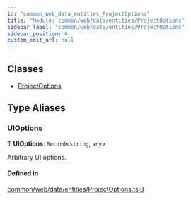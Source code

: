 ```yaml
---
id: "common_web_data_entities_ProjectOptions"
title: "Module: common/web/data/entities/ProjectOptions"
sidebar_label: "common/web/data/entities/ProjectOptions"
sidebar_position: 0
custom_edit_url: null
---
```


## Classes

- [ProjectOptions](../classes/common_web_data_entities_ProjectOptions.ProjectOptions.md)

## Type Aliases

### UIOptions

Ƭ **UIOptions**: `Record`<`string`, `any`\>

Arbitrary UI options.

#### Defined in

[common/web/data/entities/ProjectOptions.ts:8](https://github.com/Soroush9978/rds-ng/blob/3365237/src/common/web/data/entities/ProjectOptions.ts#L8)
